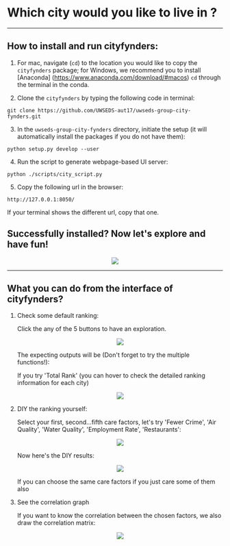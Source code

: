 # Which city would you like to live in ?
----
## How to install and run cityfynders:
1. For mac, navigate (`cd`) to the location you would like to copy the `cityfynders`
package; for Windows, we recommend you to install [Anaconda]
(https://www.anaconda.com/download/#macos) `cd` through the terminal in the conda.

2. Clone the `cityfynders` by typing the following code in terminal:

~~~
git clone https://github.com/UWSEDS-aut17/uwseds-group-city-fynders.git
~~~

3. In the `uwseds-group-city-fynders` directory, initiate the setup
(it will automatically install the packages if you do not have them):

~~~
python setup.py develop --user
~~~

4. Run the script to generate webpage-based UI server:

~~~
python ./scripts/city_script.py
~~~

5. Copy the following url in the browser:

~~~
http://127.0.0.1:8050/
~~~

If your terminal shows the different url, copy that one.

## Successfully installed? Now let's explore and have fun!

<p align="center">
  <img src="https://user-images.githubusercontent.com/32367015/33974699-ad81a730-e03e-11e7-810e-852879c37093.PNG">
</p>

----

## What you can do from the interface of cityfynders?

1. Check some default ranking:

   Click the any of the 5 buttons to have an exploration.

   <p align="center">
     <img src="https://user-images.githubusercontent.com/32367015/33974958-5a345ed6-e040-11e7-8c79-9e69f9dfea09.png">
   </p>

   The expecting outputs will be (Don't forget to try the multiple functions!):

   If you try 'Total Rank' (you can hover to check the detailed ranking information
   for each city)

   <p align="center">
     <img src="https://user-images.githubusercontent.com/32367015/33975693-10723b2e-e045-11e7-9d47-72350b9d3b53.png">
   </p>

2. DIY the ranking yourself:

   Select your first, second...fifth care factors, let's try 'Fewer Crime', 'Air Quality',
   'Water Quality', 'Employment Rate', 'Restaurants':

   <p align="center">
     <img src="https://user-images.githubusercontent.com/32367015/33975535-05f5a24a-e044-11e7-980c-940e768a74bf.png">
   </p>

   Now here's the DIY results:

   <p align="center">
     <img src="https://user-images.githubusercontent.com/32367015/33975703-2552063c-e045-11e7-9ae4-f24d7256bbd3.png">
   </p>

   If you can choose the same care factors if you just care some of them also

3. See the correlation graph


   If you want to know the correlation between the chosen factors, we also draw
   the correlation matrix:

   <p align="center">
     <img src="https://user-images.githubusercontent.com/32367015/33975811-f1e32898-e045-11e7-94aa-ae79af32b164.png">
   </p>
